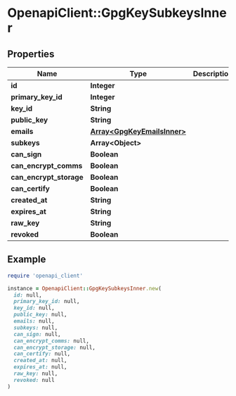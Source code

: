 # OpenapiClient::GpgKeySubkeysInner

## Properties

| Name | Type | Description | Notes |
| ---- | ---- | ----------- | ----- |
| **id** | **Integer** |  | [optional] |
| **primary_key_id** | **Integer** |  | [optional] |
| **key_id** | **String** |  | [optional] |
| **public_key** | **String** |  | [optional] |
| **emails** | [**Array&lt;GpgKeyEmailsInner&gt;**](GpgKeyEmailsInner.md) |  | [optional] |
| **subkeys** | **Array&lt;Object&gt;** |  | [optional] |
| **can_sign** | **Boolean** |  | [optional] |
| **can_encrypt_comms** | **Boolean** |  | [optional] |
| **can_encrypt_storage** | **Boolean** |  | [optional] |
| **can_certify** | **Boolean** |  | [optional] |
| **created_at** | **String** |  | [optional] |
| **expires_at** | **String** |  | [optional] |
| **raw_key** | **String** |  | [optional] |
| **revoked** | **Boolean** |  | [optional] |

## Example

```ruby
require 'openapi_client'

instance = OpenapiClient::GpgKeySubkeysInner.new(
  id: null,
  primary_key_id: null,
  key_id: null,
  public_key: null,
  emails: null,
  subkeys: null,
  can_sign: null,
  can_encrypt_comms: null,
  can_encrypt_storage: null,
  can_certify: null,
  created_at: null,
  expires_at: null,
  raw_key: null,
  revoked: null
)
```

